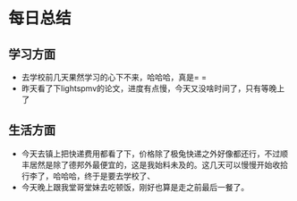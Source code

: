 # 每日总结
## 学习方面
* 去学校前几天果然学习的心下不来，哈哈哈，真是= =
* 昨天看了下lightspmv的论文，进度有点慢，今天又没啥时间了，只有等晚上了
## 生活方面
* 今天去镇上把快递费用都看了下，价格除了极兔快递之外好像都还行，不过顺丰居然是除了德邦外最便宜的，这是我始料未及的。这几天可以慢慢开始收拾行李了，哈哈哈，终于是要去学校了、
* 今天晚上跟我堂哥堂妹去吃顿饭，刚好也算是走之前最后一餐了。

